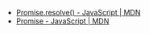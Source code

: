 - [Promise.resolve() - JavaScript | MDN](https://developer.mozilla.org/en-US/docs/Web/JavaScript/Reference/Global_Objects/Promise/resolve)
- [Promise - JavaScript | MDN](https://developer.mozilla.org/en-US/docs/Web/JavaScript/Reference/Global_Objects/Promise)
